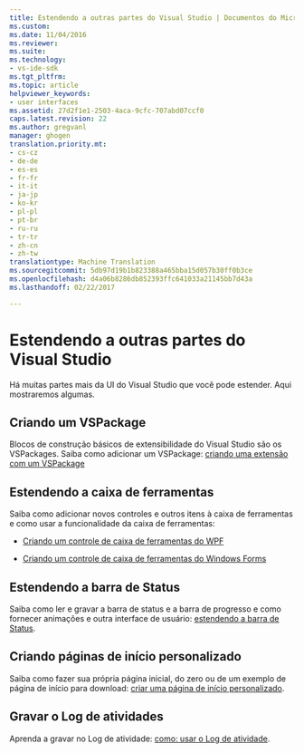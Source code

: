 ```yaml
---
title: Estendendo a outras partes do Visual Studio | Documentos do Microsoft
ms.custom: 
ms.date: 11/04/2016
ms.reviewer: 
ms.suite: 
ms.technology:
- vs-ide-sdk
ms.tgt_pltfrm: 
ms.topic: article
helpviewer_keywords:
- user interfaces
ms.assetid: 27d2f1e1-2503-4aca-9cfc-707abd07ccf0
caps.latest.revision: 22
ms.author: gregvanl
manager: ghogen
translation.priority.mt:
- cs-cz
- de-de
- es-es
- fr-fr
- it-it
- ja-jp
- ko-kr
- pl-pl
- pt-br
- ru-ru
- tr-tr
- zh-cn
- zh-tw
translationtype: Machine Translation
ms.sourcegitcommit: 5db97d19b1b823388a465bba15d057b30ff0b3ce
ms.openlocfilehash: d4a06b8286db852393ffc641033a21145bb7d43a
ms.lasthandoff: 02/22/2017

---
```

# <a name="extending-other-parts-of-visual-studio"></a>Estendendo a outras partes do Visual Studio
Há muitas partes mais da UI do Visual Studio que você pode estender. Aqui mostraremos algumas.  
  
## <a name="creating-a-vspackage"></a>Criando um VSPackage  
 Blocos de construção básicos de extensibilidade do Visual Studio são os VSPackages.  Saiba como adicionar um VSPackage: [criando uma extensão com um VSPackage](../extensibility/creating-an-extension-with-a-vspackage.md)  
  
## <a name="extending-the-toolbox"></a>Estendendo a caixa de ferramentas  
 Saiba como adicionar novos controles e outros itens à caixa de ferramentas e como usar a funcionalidade da caixa de ferramentas:  
  
-   [Criando um controle de caixa de ferramentas do WPF](../extensibility/creating-a-wpf-toolbox-control.md)  
  
-   [Criando um controle de caixa de ferramentas do Windows Forms](../extensibility/creating-a-windows-forms-toolbox-control.md)  
  
## <a name="extending-the-status-bar"></a>Estendendo a barra de Status  
 Saiba como ler e gravar a barra de status e a barra de progresso e como fornecer animações e outra interface de usuário: [estendendo a barra de Status](../extensibility/extending-the-status-bar.md).  
  
## <a name="creating-custom-start-pages"></a>Criando páginas de início personalizado  
 Saiba como fazer sua própria página inicial, do zero ou de um exemplo de página de início para download: [criar uma página de início personalizado](../extensibility/creating-a-custom-start-page.md).  
  
## <a name="write-to-the-activity-log"></a>Gravar o Log de atividades  
 Aprenda a gravar no Log de atividade: [como: usar o Log de atividade](../extensibility/how-to-use-the-activity-log.md).
